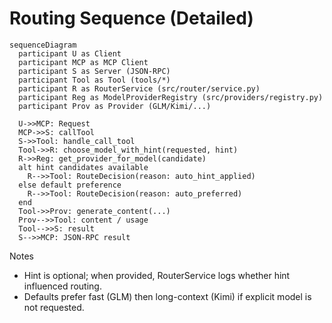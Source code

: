 # Routing Sequence (Detailed)

```mermaid
sequenceDiagram
  participant U as Client
  participant MCP as MCP Client
  participant S as Server (JSON-RPC)
  participant Tool as Tool (tools/*)
  participant R as RouterService (src/router/service.py)
  participant Reg as ModelProviderRegistry (src/providers/registry.py)
  participant Prov as Provider (GLM/Kimi/...)

  U->>MCP: Request
  MCP->>S: callTool
  S->>Tool: handle_call_tool
  Tool->>R: choose_model_with_hint(requested, hint)
  R->>Reg: get_provider_for_model(candidate)
  alt hint candidates available
    R-->>Tool: RouteDecision(reason: auto_hint_applied)
  else default preference
    R-->>Tool: RouteDecision(reason: auto_preferred)
  end
  Tool->>Prov: generate_content(...)
  Prov-->>Tool: content / usage
  Tool-->>S: result
  S-->>MCP: JSON-RPC result
```

Notes
- Hint is optional; when provided, RouterService logs whether hint influenced routing.
- Defaults prefer fast (GLM) then long-context (Kimi) if explicit model is not requested.

